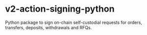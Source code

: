 # v2-action-signing-python
Python package to sign on-chain self-custodial requests for orders, transfers, deposits, withdrawals and RFQs.
